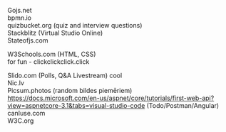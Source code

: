 Gojs.net  
bpmn.io  
quizbucket.org (quiz and interview questions)  
Stackblitz (Virtual Studio Online)  
Stateofjs.com  

W3Schools.com  (HTML, CSS)  
for fun - clickclickclick.click  

Slido.com  (Polls, Q&A Livestream)  cool  
Nic.lv  
Picsum.photos (random bildes piemēriem)  
https://docs.microsoft.com/en-us/aspnet/core/tutorials/first-web-api?view=aspnetcore-3.1&tabs=visual-studio-code (Todo/Postman/Angular)  
canIuse.com  
W3C.org  

